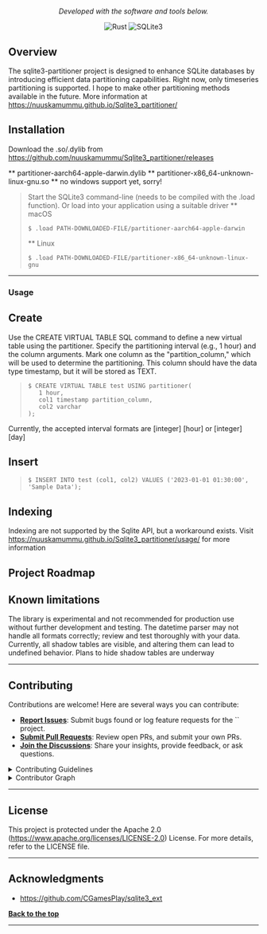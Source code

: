 <p align="center">

</p>
<p align="center">
    <h1 align="center"></h1>
</p>
<p align="center">
	<!-- local repository, no metadata badges. -->
<p>
<p align="center">
		<em>Developed with the software and tools below.</em>
</p>
<p align="center">
	<img src="https://img.shields.io/badge/Rust-000000.svg?style=default&logo=Rust&logoColor=white" alt="Rust">
   <img src ="https://img.shields.io/badge/SQLite3-003B57.svg?style=flat&logo=SQLite&logoColor=white" alt="SQLite3"

</p>



##  Overview

The sqlite3-partitioner project is designed to enhance SQLite databases by introducing efficient data partitioning capabilities. Right now, only timeseries partitioning is supported. I hope to make other partitioning methods available in the future.
More information at https://nuuskamummu.github.io/Sqlite3_partitioner/




## Installation

Download the .so/.dylib from https://github.com/nuuskamummu/Sqlite3_partitioner/releases 

** partitioner-aarch64-apple-darwin.dylib
** partitioner-x86_64-unknown-linux-gnu.so
** no windows support yet, sorry!


> Start the SQLite3 command-line (needs to be compiled with the .load function). Or load into your application using a suitable driver
> ** macOS
> ```console
> $ .load PATH-DOWNLOADED-FILE/partitioner-aarch64-apple-darwin
> ```
> ** Linux
> ```console
> $ .load PATH-DOWNLOADED-FILE/partitioner-x86_64-unknown-linux-gnu
> ```

---

###  Usage

## Create
Use the CREATE VIRTUAL TABLE SQL command to define a new virtual table using the partitioner. Specify the partitioning interval (e.g., 1 hour) and the column arguments. Mark one column as the "partition_column," which will be used to determine the partitioning. This column should have the data type timestamp, but it will be stored as TEXT.
> ```console
> $ CREATE VIRTUAL TABLE test USING partitioner(
>    1 hour, 
>    col1 timestamp partition_column, 
>    col2 varchar
> );
> ```
Currently, the accepted interval formats are [integer] [hour] or [integer] [day]

## Insert

> ```console
> $ INSERT INTO test (col1, col2) VALUES ('2023-01-01 01:30:00', 'Sample Data');

## Indexing
Indexing are not supported by the Sqlite API, but a workaround exists. Visit https://nuuskamummu.github.io/Sqlite3_partitioner/usage/ for more information


##  Project Roadmap

## Known limitations
The library is experimental and not recommended for production use without further development and testing.
The datetime parser may not handle all formats correctly; review and test thoroughly with your data.
Currently, all shadow tables are visible, and altering them can lead to undefined behavior. Plans to hide shadow tables are underway

---

##  Contributing

Contributions are welcome! Here are several ways you can contribute:

- **[Report Issues](https://local//issues)**: Submit bugs found or log feature requests for the `` project.
- **[Submit Pull Requests](https://local//blob/main/CONTRIBUTING.md)**: Review open PRs, and submit your own PRs.
- **[Join the Discussions](https://local//discussions)**: Share your insights, provide feedback, or ask questions.

<details closed>
<summary>Contributing Guidelines</summary>

1. **Fork the Repository**: Start by forking the project repository to your local account.
2. **Clone Locally**: Clone the forked repository to your local machine using a git client.
   ```sh
   git clone https://github.com/nuuskamummu/Sqlite3_partitioner
   ```
3. **Create a New Branch**: Always work on a new branch, giving it a descriptive name.
   ```sh
   git checkout -b new-feature-x
   ```
4. **Make Your Changes**: Develop and test your changes locally.
5. **Commit Your Changes**: Commit with a clear message describing your updates.
   ```sh
   git commit -m 'Implemented new feature x.'
   ```
6. **Push to local**: Push the changes to your forked repository.
   ```sh
   git push origin new-feature-x
   ```
7. **Submit a Pull Request**: Create a PR against the original project repository. Clearly describe the changes and their motivations.
8. **Review**: Once your PR is reviewed and approved, it will be merged into the main branch. Congratulations on your contribution!
</details>

<details closed>
<summary>Contributor Graph</summary>
<br>
<p align="center">
   <a href="https://local{//}graphs/contributors">
      <img src="https://contrib.rocks/image?repo=">
   </a>
</p>
</details>

---

##  License

This project is protected under the Apache 2.0 (https://www.apache.org/licenses/LICENSE-2.0) License. For more details, refer to the LICENSE file.

---

##  Acknowledgments
* https://github.com/CGamesPlay/sqlite3_ext

[**Back to the top**](#-overview)

---

